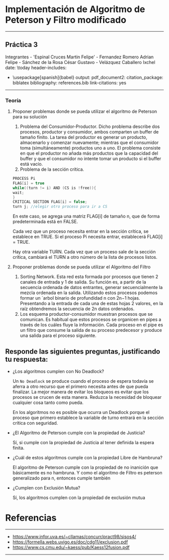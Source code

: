 
# Implementación de Algoritmo de Peterson y Filtro modificado
---
## Práctica 3
Integrantes 
    - 'Espinal Cruces Martin Felipe'
    - Fernandez Romero Adrian Felipe
    - Sánchez de la Rosa César Gustavo
    - Velázquez Caballero Ixchel
date: \today
header-includes:
   - \usepackage[spanish]{babel}
output: 
  pdf_document2:
    citation_package: biblatex
bibliography: references.bib
link-citations: yes
---

### Teoría

1. Proponer problemas donde se pueda utilizar el algoritmo de Peterson para
    su solución 

    1. Problema del Consumidor-Productor. Dicho problema describe dos procesos,
       productor y consumidor, ambos comparten un buffer de tamaño finito. La
       tarea del productor es generar un producto, almacenarlo y comenzar
       nuevamente; mientras que el consumidor toma (simultáneamente) productos
       uno a uno. El problema consiste en que el productor no añada más
       productos que la capacidad del buffer y que el consumidor no intente
       tomar un producto si el buffer está vacío.
    2. Problema de la sección crítica. 
    ```c
    PROCESS Pi
    FLAG[i] = true
    while((turn != i) AND (CS is !free)){
    wait;
    }
    CRITICAL SECTION FLAG[i] = false;
    turn j; //elegir otro proceso para ir a CS
    ```
    En este caso, se agrega una matriz FLAG[i] de tamaño n, que de forma
    predeterminada está en FALSE.

    Cada vez que un proceso necesita entrar en la sección crítica, se establece
    en TRUE. Si el proceso Pi necesita entrar, establecerá FLAG[i] = TRUE.

    Hay otra variable TURN. Cada vez que un proceso sale de la sección crítica,
    cambiará el TURN a otro número de la lista de procesos listos.



2. Proponer problemas donde se pueda utilizar el Algoritmo del Filtro
    1. Sorting Network.  Esta red esta formada por procesos que tienen 2 canales de
entrada y 1 de salida. Su función es, a partir de la secuencia ordenada de datos entrantes,
generar secuencialmente la mezcla ordenada en la salida.
Utilizando estos procesos podemos formar un ´arbol binario de profundidad n con 2n−1
hojas. Presentando a la entrada de cada una de estas hojas 2 valores, en la raíz obtendremos
la secuencia de 2n datos ordenados.
    2. Los esquema productor-consumidor muestran procesos que se comunican. Es habitual que estos procesos se organicen en pipes a través de los cuáles fluye la información. Cada proceso en el pipe es un filtro que consume la salida de su proceso predecesor y produce una salida para el proceso siguiente.

## Responde las siguientes preguntas, justificando tu respuesta:

* ¿Los algoritmos cumplen con No Deadlock?

    Un `No Deadlock` se produce cuando el proceso de espera todavía se aferra a
    otro recurso que el primero necesita antes de que pueda finalizar. La mejor
    manera de evitar los bloqueos es evitar que los procesos se crucen de esta
    manera. Reduzca la necesidad de bloquear cualquier cosa tanto como pueda.

    En los algoritmos no es posible que ocurra un Deadlock porque el proceso que
    primero establece la variable de turno entrará en la sección crítica con
    seguridad.

* ¿El Algoritmo de Peterson cumple con la propiedad de Justicia?

    Sí, si cumple con la propiedad de Justicia al tener definida la espera
    finita.

* ¿Cuál de estos algoritmos cumple con la propiedad Libre de Hambruna?

    El algoritmo de Peterson cumple con la propiedad de no inanición que
    básicamente es no hambruna. Y como el algoritmo de Filtro es peterson
    generalizado para n, entonces cumple también  

* ¿Cumplen con Exclusión Mutua?

    Sí, los algoritmos cumplen con la propiedad de exclusión mutua

# Referencias

---
- https://www.infor.uva.es/~cllamas/concurr/pract98/sisos4/
- https://formella.webs.uvigo.es/doc/cdg11/exclusion.pdf
- https://www.cs.cmu.edu/~kaess/pub/Kaess12fusion.pdf
---
